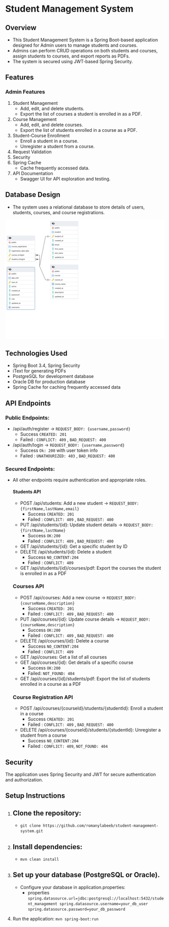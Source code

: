 # Student Management System
## Overview
- This Student Management System is a Spring Boot-based application designed for Admin users to manage students and courses.
- Admins can perform CRUD operations on both students and courses, assign students to courses, and export reports as PDFs.
- The system is secured using JWT-based Spring Security.

## Features
### Admin Features
1. Student Management
    - Add, edit, and delete students.
    - Export the list of courses a student is enrolled in as a PDF.
2. Course Management
    - Add, edit, and delete courses.
    - Export the list of students enrolled in a course as a PDF.
3. Student-Course Enrollment
    - Enroll a student in a course.
    - Unregister a student from a course.
4. Request Validation
5. Security
6. Spring Cache
   - Cache frequently accessed data.
7. API Documentation
    - Swagger UI for API exploration and testing.
## Database Design
- The system uses a relational database to store details of users, students, courses, and course registrations.

![Database Schema](./sm-db.png)

## Technologies Used
- Spring Boot 3.4, Spring Security
- iText for generating PDFs
- PostgreSQL for development database
- Oracle DB for production database
- Spring Cache for caching frequently accessed data

## API Endpoints
### Public Endpoints:
- /api/auth/register  ->  `REQUEST_BODY: {username,password}`
    - Success `CREATED: 201`
    - Failed : `CONFLICT: 409` , `BAD_REQUEST: 400` 
- /api/auth/login  ->  `REQUEST_BODY: {username,password}`
    - Success `Ok: 200` with user token info
    - Failed : `UNATHOURIZED: 403` , `BAD_REQUEST: 400` 
### Secured Endpoints: 
- All other endpoints require authentication and appropriate roles.
    #### Students API
    - POST /api/students: Add a new student ->  `REQUEST_BODY: {firstName,lastName,email}`
        - Success `CREATED: 201`
        - Failed : `CONFLICT: 409` , `BAD_REQUEST: 400`
    - PUT /api/students/{id}: Update student details  -> `REQUEST_BODY: {firstName,lastName}` 
        - Success `OK:200`
        - Failed : `CONFLICT: 409` , `BAD_REQUEST: 400`
    - GET /api/students/{id}: Get a specific student by ID 
    - DELETE /api/students/{id}: Delete a student
        - Success `NO_CONTENT:204`
        - Failed : `CONFLICT: 409`
    - GET /api/students/{id}/courses/pdf: Export the courses the student is enrolled in as a PDF
    ### Courses API
    - POST /api/courses: Add a new course ->  `REQUEST_BODY: {courseName,description}`
        - Success `CREATED: 201`
        - Failed : `CONFLICT: 409` , `BAD_REQUEST: 400`
    - PUT /api/courses/{id}: Update course details ->  `REQUEST_BODY: {courseName,description}`
        - Success `OK:200`
        - Failed : `CONFLICT: 409` , `BAD_REQUEST: 400`
    - DELETE /api/courses/{id}: Delete a course
        - Success `NO_CONTENT:204`
        - Failed : `CONFLICT: 409`
    - GET /api/courses: Get a list of all courses
    - GET /api/courses/{id}: Get details of a specific course
        - Success `OK:200`
        - Failed: `NOT_FOUND: 404`
    - GET /api/courses/{id}/students/pdf: Export the list of students enrolled in a course as a PDF
    ### Course Registration API
    - POST /api/courses/{courseId}/students/{studentId}: Enroll a student in a course
        - Success `CREATED: 201`
        - Failed : `CONFLICT: 409` , `BAD_REQUEST: 400`
    - DELETE /api/courses/{courseId}/students/{studentId}: Unregister a student from a course
        - Success `NO_CONTENT:204`
        - Failed : `CONFLICT: 409`,  `NOT_FOUND: 404`

## Security
The application uses Spring Security and JWT for secure authentication and authorization.

## Setup Instructions

1. ## Clone the repository:
    - `git clone https://github.com/romanylabeeb/student-management-system.git`
    
2. ## Install dependencies:
    - `mvn clean install`
3. ## Set up your database (PostgreSQL or Oracle).
    - Configure your database in application.properties:
        - properties
            `spring.datasource.url=jdbc:postgresql://localhost:5432/student_management
            spring.datasource.username=your_db_user
            spring.datasource.password=your_db_password` 
    
 4. Run the application: `mvn spring-boot:run`
